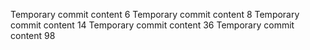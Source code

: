 Temporary commit content 6
Temporary commit content 8
Temporary commit content 14
Temporary commit content 36
Temporary commit content 98
